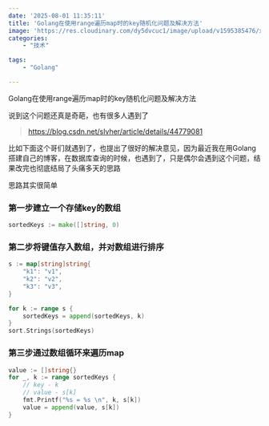 ```yaml
---
date: '2025-08-01 11:35:11'
title: 'Golang在使用range遍历map时的key随机化问题及解决方法'
image: 'https://res.cloudinary.com/dy5dvcuc1/image/upload/v1595385476/xiaorongmao/golang.jpg'
categories:
    - "技术"

tags:
    - "Golang"

---
```


Golang在使用range遍历map时的key随机化问题及解决方法

说到这个问题还真是奇葩，也有很多人遇到了

> https://blog.csdn.net/slvher/article/details/44779081

比如下面这个哥们就遇到了，也提出了很好的解决意见，因为最近我在用Golang搭建自己的博客，在数据库查询的时候，也遇到了，只是偶尔会遇到这个问题，结果改完也彻底结局了头痛多天的思路

思路其实很简单

### 第一步建立一个存储key的数组

```go
sortedKeys := make([]string, 0)
```

### 第二步将键值存入数组，并对数组进行排序

```go
s := map[string]string{
    "k1": "v1",
    "k2": "v2",
    "k3": "v3",
}

for k := range s {
    sortedKeys = append(sortedKeys, k)
}
sort.Strings(sortedKeys)
```

### 第三步通过数组循环来遍历map

```go
value := []string{}
for _, k := range sortedKeys {
    // key - k
    // value - s[k]
    fmt.Printf("%s = %s \n", k, s[k])
    value = append(value, s[k])
}
```
